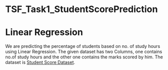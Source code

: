 # TSF_Task1_StudentScorePrediction
# Linear Regression
We are predicting the percentage of students based on no. of study hours using Linear Regression.
The given dataset has two Columns, one contains no.of study hours and the other one contains the marks scored by him.
The dataset is [Student Score Dataset](http://bit.ly/w-data).
